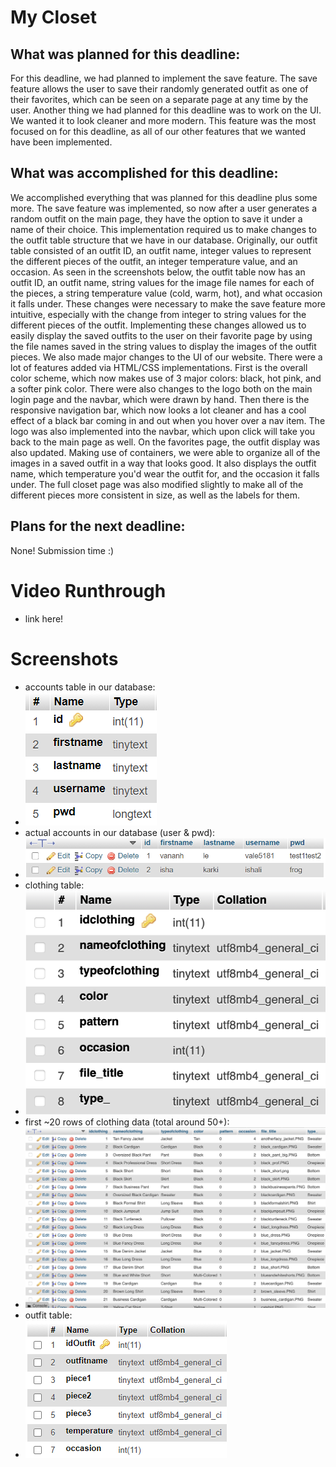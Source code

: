 # My Closet

## What was planned for this deadline:

For this deadline, we had planned to implement the save feature. The save feature allows the user to save their randomly generated outfit as one of their favorites, which can be seen on a separate page at any time by the user.
Another thing we had planned for this deadline was to work on the UI. We wanted it to look cleaner and more modern. This feature was the most focused on for this deadline, as all of our other features that we wanted have been implemented.

## What was accomplished for this deadline:

We accomplished everything that was planned for this deadline plus some more. The save feature was implemented, so now after a user generates a random outfit on the main page, they have the option to save it under a name of their choice. This 
implementation required us to make changes to the outfit table structure that we have in our database. Originally, our outfit table consisted of an outfit ID, an outfit name, integer values to represent the different pieces of the outfit, an integer temperature value, and an occasion.
As seen in the screenshots below, the outfit table now has an outfit ID, an outfit name, string values for the image file names for each of the pieces, a string temperature value (cold, warm, hot), and what occasion it falls under. 
These changes were necessary to make the save feature more intuitive, especially with the change from integer to string values for the different pieces of the outfit. Implementing these changes allowed us to easily display the saved outfits to the user on their favorite page 
by using the file names saved in the string values to display the images of the outfit pieces. 
We also made major changes to the UI of our website. There were a lot of features added via HTML/CSS implementations. First is the overall color scheme, which now makes use of 3 major colors: black, hot pink, and a softer pink color. 
There were also changes to the logo both on the main login page and the navbar, which were drawn by hand. 
Then there is the responsive navigation bar, which now looks a lot cleaner and has a cool effect of a black bar coming in and out when you hover over a nav item. The logo was also implemented into the navbar, which upon click will take you back to the main page as well.
On the favorites page, the outfit display was also updated. Making use of containers, we were able to organize all of the images in a saved outfit in a way that looks good. It also displays the outfit name, which temperature you'd wear the outfit for, and the occasion it falls under.
The full closet page was also modified slightly to make all of the different pieces more consistent in size, as well as the labels for them.

## Plans for the next deadline:

None! Submission time :)

# Video Runthrough

- link here!

# Screenshots
- accounts table in our database: 
- ![screenshot of account table](screenshots/account_pic.PNG)
- actual accounts in our database (user & pwd): 
- ![screenshot of account table data](screenshots/account_pic2.PNG)
- clothing table: 
- ![screenshot of clothing table](screenshots/clothing_table.png)
- first ~20 rows of clothing data (total around 50+): 
- ![screenshot of clothing table data](screenshots/clothing_data.png)
- outfit table: 
- ![screenshot of outfit table](screenshots/outfit.png)
